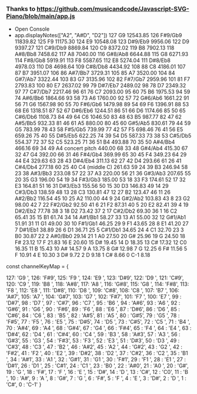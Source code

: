 ### Thanks to https://github.com/musicandcode/Javascript-SVG-Piano/blob/main/app.js ###

- Open Console
- app.displayNotes(["A2", "A#D", "D2"])
127			G9	12543.85
126			F#9/Gb9	11839.82
125			F9	11175.30
124			E9	10548.08
123			D#9/Eb9	9956.06
122			D9	9397.27
121			C#9/Db9	8869.84
120			C9	8372.02
119			B8	7902.13
118			A#8/Bb8	7458.62
117			A8	7040.00
116			G#8/Ab8	6644.88
115			G8	6271.93
114			F#8/Gb8	5919.91
113			F8	5587.65
112			E8	5274.04
111			D#8/Eb8	4978.03
110			D8	4698.64
109			C#8/Db8	4434.92
108		88	C8	4186.01
107		87	B7	3951.07
106		86	A#7/Bb7	3729.31
105		85	A7	3520.00
104		84	G#7/Ab7	3322.44
103		83	G7	3135.96
102		82	F#7/Gb7	2959.96
101		81	F7	2793.83
100		80	E7	2637.02
99		79	D#7/Eb7	2489.02
98		78	D7	2349.32
97		77	C#7/Db7	2217.46
96	61	76	C7	2093.00
95	60	75	B6	1975.53
94	59	74	A#6/Bb6	1864.66
93	58	73	A6	1760.00
92	57	72	G#6/Ab6	1661.22
91	56	71	G6	1567.98
90	55	70	F#6/Gb6	1479.98
89	54	69	F6	1396.91
88	53	68	E6	1318.51
87	52	67	D#6/Eb6	1244.51
86	51	66	D6	1174.66
85	50	65	C#6/Db6	1108.73
84	49	64	C6	1046.50
83	48	63	B5	987.77
82	47	62	A#5/Bb5	932.33
81	46	61	A5	880.00
80	45	60	G#5/Ab5	830.61
79	44	59	G5	783.99
78	43	58	F#5/Gb5	739.99
77	42	57	F5	698.46
76	41	56	E5	659.26
75	40	55	D#5/Eb5	622.25
74	39	54	D5	587.33
73	38	53	C#5/Db5	554.37
72	37	52	C5	523.25
71	36	51	B4	493.88
70	35	50	A#4/Bb4	466.16
69	34	49	A4 concert pitch	440.00
68	33	48	G#4/Ab4	415.30
67	32	47	G4	392.00
66	31	46	F#4/Gb4	369.99
65	30	45	F4	349.23
64	29	44	E4	329.63
63	28	43	D#4/Eb4	311.13
62	27	42	D4	293.66
61	26	41	C#4/Db4	277.18
60	25	40	C4 (middle C)	261.63
59	24	39	B3	246.94
58	23	38	A#3/Bb3	233.08
57	22	37	A3	220.00
56	21	36	G#3/Ab3	207.65
55	20	35	G3	196.00
54	19	34	F#3/Gb3	185.00
53	18	33	F3	174.61
52	17	32	E3	164.81
51	16	31	D#3/Eb3	155.56
50	15	30	D3	146.83
49	14	29	C#3/Db3	138.59
48	13	28	C3	130.81
47	12	27	B2	123.47
46	11	26	A#2/Bb2	116.54
45	10	25	A2	110.00
44	9	24	G#2/Ab2	103.83
43	8	23	G2	98.00
42	7	22	F#2/Gb2	92.50
41	6	21	F2	87.31
40	5	20	E2	82.41
39	4	19	D#2/Eb2	77.78
38	3	18	D2	73.42
37	2	17	C#2/Db2	69.30
36	1	16	C2	65.41
35		15	B1	61.74
34		14	A#1/Bb1	58.27
33		13	A1	55.00
32		12	G#1/Ab1	51.91
31		11	G1	49.00
30		10	F#1/Gb1	46.25
29		9	F1	43.65
28		8	E1	41.20
27		7	D#1/Eb1	38.89
26		6	D1	36.71
25		5	C#1/Db1	34.65
24		4	C1	32.70
23		3	B0	30.87
22		2	A#0/Bb0	29.14
21		1	A0	27.50
20			G#	25.96
19			G	24.50
18			F#	23.12
17			F	21.83
16			E	20.60
15			D#	19.45
14			D	18.35
13			C#	17.32
12			C0	16.35
11			B	15.43
10			A#	14.57
9			A	13.75
8			G#	12.98
7			G	12.25
6			F#	11.56
5			F	10.91
4			E	10.30
3			D#	9.72
2			D	9.18
1			C#	8.66
0			C-1	8.18


const channelKeyMap = {

127: 'G9	',
126: 'F#9',
125: 'F9	',
124: 'E9	',
123: 'D#9',
122: 'D9	',
121: 'C#9',
120: 'C9	',
119: 'B8	',
118: 'A#8',
117: 'A8	',
116: 'G#8',
115: 'G8	',
114: 'F#8',
113: 'F8	',
112: 'E8	',
111: 'D#8',
110: 'D8	',
109: 'C#8',
108: 'C8	',
107: 'B7	',
106: 'A#7',
105: 'A7	',
104: 'G#7',
103: 'G7	',
102: 'F#7',
101: 'F7	',
100: 'E7	',
99	: 'D#7',
98	: 'D7	',
97	: 'C#7',
96	: 'C7	',
95	: 'B6	',
94	: 'A#6',
93	: 'A6	',
92	: 'G#6',
91	: 'G6	',
90	: 'F#6',
89	: 'F6	',
88	: 'E6	',
87	: 'D#6',
86	: 'D6	',
85	: 'C#6',
84	: 'C6	',
83	: 'B5	',
82	: 'A#5',
81	: 'A5	',
80	: 'G#5',
79	: 'G5	',
78	: 'F#5',
77	: 'F5	',
76	: 'E5	',
75	: 'D#5',
74	: 'D5	',
73	: 'C#5',
72	: 'C5	',
71	: 'B4	',
70	: 'A#4',
69	: 'A4 ',
68	: 'G#4',
67	: 'G4	',
66	: 'F#4',
65	: 'F4	',
64	: 'E4	',
63	: 'D#4',
62	: 'D4	',
61	: 'C#4',
60	: 'C4 ',
59	: 'B3	',
58	: 'A#3',
57	: 'A3	',
56	: 'G#3',
55	: 'G3	',
54	: 'F#3',
53	: 'F3	',
52	: 'E3	',
51	: 'D#3',
50	: 'D3	',
49	: 'C#3',
48	: 'C3	',
47	: 'B2	',
46	: 'A#2',
45	: 'A2	',
44	: 'G#2',
43	: 'G2	',
42	: 'F#2',
41	: 'F2	',
40	: 'E2	',
39	: 'D#2',
38	: 'D2	',
37	: 'C#2',
36	: 'C2	',
35	: 'B1	',
34	: 'A#1',
33	: 'A1	',
32	: 'G#1',
31	: 'G1	',
30	: 'F#1',
29	: 'F1	',
28	: 'E1	',
27	: 'D#1',
26	: 'D1	',
25	: 'C#1',
24	: 'C1	',
23	: 'B0	',
22	: 'A#0',
21	: 'A0	',
20	: 'G#',
19	: 'G	',
18	: 'F#',
17	: 'F	',
16	: 'E	',
15	: 'D#',
14	: 'D	',
13	: 'C#',
12	: 'C0',
11	: 'B	',
10	: 'A#',
9		: 'A	',
8		: 'G#',
7		: 'G	',
6		: 'F#',
5		: 'F	',
4		: 'E	',
3		: 'D#',
2		: 'D	',
1		: 'C#',
0		: 'C-1'
}